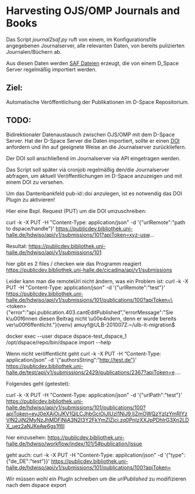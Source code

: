 # Harvesting OJS/OMP Journals and Books


Das Script _journal2saf.py_ ruft von einem, im Konfigurationsfile angegebenen Journalserver, alle relevanten Daten, von bereits pulizierten Journalen/Büchern ab.


Aus diesen Daten werden [SAF Dateien](https://wiki.lyrasis.org/display/DSDOC5x/Importing+and+Exporting+Items+via+Simple+Archive+Format) erzeugt, die von einem D_Space Server regelmäßig importiert werden.

## Ziel:

Automatische Veröffentlichung der Publikationen im D-Space Repositorium.

## TODO:

Bidirektionaler Datenaustausch zwischen OJS/OMP mit dem D-Space Server.
Hat der D-Space Server die Daten importiert, sollte er einen [DOI](https://de.wikipedia.org/wiki/Digital_Object_Identifier) anfordern und ihn auf geeignete Weise an die Journalserver zurückliefern.

Der DOI soll anschließend im Journalserver via API eingetragen werden.

Das Script soll später viá cronjob regelmäßig den/die Journalserver abfragen, um aktuell Veröffentlichungen im D-Space anzuzeigen und mit einem DOI zu versehen.

Um das Dantenbankfeld pub-id::doi anzulegen, ist es notwendig das DOI Plugin zu aktivieren!

Hier eine Bspl. Request (PUT) um die DOI umzuschreiben:

curl -k -X PUT -H "Content-Type: application/json" -d '{"urlRemote":"path to dspace/handle"}' https://publicdev.bibliothek.uni-halle.de/hdwiso/api/v1/submissions/101?apiToken=xyz-usw...


Resultat:
https://publicdev.bibliothek.uni-halle.de/hdwiso/api/v1/submissions/101


hier gibt es 2 files / checken wie das Programm reagiert
https://publicdev.bibliothek.uni-halle.de/cicadina/api/v1/submissions

Leider kann man die remoteUrl nicht ändern, was ein Problem ist:
curl -k -X PUT -H "Content-Type: application/json" -d '{"urlRemote":"test"}' https://publicdev.bibliothek.uni-halle.de/hdwiso/api/v1/submissions/101/publications/100?apiToken=\<token\>
{"error":"api.publication.403.cantEditPublished","errorMessage":"Sie k\u00f6nnen diesen Beitrag nicht \u00e4ndern, denn er wurde bereits ver\u00f6ffentlicht."}(venv) amuyf@ULB-201007Z:~/ulb-it-migration$


docker exec --user dspace dspace-test_dspace_1 /opt/dspace/repo/bin/dspace import --help

Wenn nicht veröffentlicht geht curl -k -X PUT -H “Content-Type: application/json” -d '{“authorsString”:”http://test.de”}' https://publicdev.bibliothek.uni-halle.de/test/api/v1/submissions/2429/publications/2367?apiToken=e....


Folgendes geht (getestet):

curl -k -X PUT -H "Content-Type: application/json" -d '{"urlPath":"test"}' https://publicdev.bibliothek.uni-halle.de/hdwiso/api/v1/submissions/101/publications/100?apiToken=eyJ0eXAiOiJKV1QiLCJhbGciOiJIUzI1NiJ9.IjZmOWQzYzIzYmRlYzVlN2JiN2MyNzJhMDFlNjA3N2I3Y2FkYmZlZjci.zq0PnIzXXJpPDhlrG3Xn2LDX_uez2aNJKeAw6gs1f6I

hier einzusehen:
https://publicdev.bibliothek.uni-halle.de/hdwiso/workflow/index/101/5#publication/issue


geht auch:
curl -k -X PUT -H "Content-Type: application/json" -d '{"type":{"de_DE":"test"}}' https://publicdev.bibliothek.uni-halle.de/hdwiso/api/v1/submissions/101/publications/100?apiToken=

Wir müssen wohl ein PlugIn schreiben um die  *urlPublished* zu modifizieren nach dem dspace export